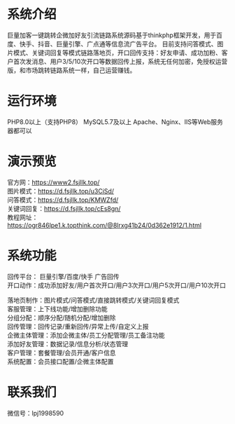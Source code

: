 # 系统介绍

巨量加客一键跳转企微加好友引流链路系统源码基于thinkphp框架开发，用于百度、快手、抖音、巨量引擎、广点通等信息流广告平台。
目前支持问答模式、图片模式、关键词回复等模式链路落地页，开口回传支持：好友申请、成功加粉、客户首次发消息、用户3/5/10次开口等数据回传上报，系统无任何加密，免授权运营版，和市场跳转链路系统一样，自己运营赚钱。

# 运行环境
PHP8.0以上（支持PHP8） MySQL5.7及以上 Apache、Nginx、IIS等Web服务器都可以

# 演示预览
官方网：https://www2.fsjllk.top/<br>
图片模式：https://d.fsjllk.top/u3CiSd/<br>
问答模式：https://d.fsjllk.top/KMWZfd/<br>
关键词回复：https://d.fsjllk.top/cEs8gn/<br>
教程网址：https://ogr846lpe1.k.topthink.com/@8lrxg41b24/0d362e1912/1.html

# 系统功能
回传平台： 巨量引擎/百度/快手 广告回传<br>
开口动作：成功添加好友/用户首次开口/用户3次开口/用户5次开口/用户10次开口<br>

落地页制作：图片模式/问答模式/直接跳转模式/关键词回复模式<br>
客服管理：上下线功能/增加删除功能<br>
分组分配：顺序分配/随机分配/增加删除<br>
回传管理：回传记录/重新回传/异常上传/自定义上报<br>
企微主体管理：添加企微主体/员工分配管理/员工备注功能<br>
添加好友管理：数据记录/信息分析/状态管理<br>
客户管理：套餐管理/会员开通/客户信息<br>
系统配置：会员接口配置/企微主体配置<br>

# 联系我们
微信号：lpj1998590
